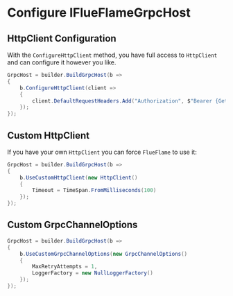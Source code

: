 # Configure IFlueFlameGrpcHost

## HttpClient Configuration

With the `ConfigureHttpClient` method, you have full access to `HttpClient` and can configure it however you like.

```csharp
GrpcHost = builder.BuildGrpcHost(b =>
{
	b.ConfigureHttpClient(client =>
	{
        client.DefaultRequestHeaders.Add("Authorization", $"Bearer {GetJwtToken()}");
	});
});
```

## Custom HttpClient

If you have your own `HttpClient` you can force `FlueFlame` to use it:

```csharp
GrpcHost = builder.BuildGrpcHost(b =>
{
	b.UseCustomHttpClient(new HttpClient()
	{
		Timeout = TimeSpan.FromMilliseconds(100)
	});
});
```

## Custom GrpcChannelOptions

```csharp
GrpcHost = builder.BuildGrpcHost(b =>
{
	b.UseCustomGrpcChannelOptions(new GrpcChannelOptions()
	{
		MaxRetryAttempts = 1,
        LoggerFactory = new NullLoggerFactory()
	});
});
```


